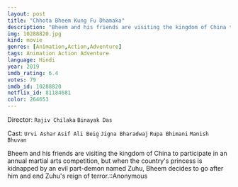 ```yaml
---
layout: post
title: "Chhota Bheem Kung Fu Dhamaka"
description: "Bheem and his friends are visiting the kingdom of China to participate in an annual martial arts competition, but when the country's princess is kidnapped by an evil part-demon named Zuhu, Bheem decides to go after him and end Zuhu's reign of terror..."
img: 10288820.jpg
kind: movie
genres: [Animation,Action,Adventure]
tags: Animation Action Adventure 
language: Hindi
year: 2019
imdb_rating: 6.4
votes: 79
imdb_id: 10288820
netflix_id: 81184681
color: 264653
---
```

Director: `Rajiv Chilaka` `Binayak Das`  

Cast: `Urvi Ashar` `Asif Ali Beig` `Jigna Bharadwaj` `Rupa Bhimani` `Manish Bhuvan` 

Bheem and his friends are visiting the kingdom of China to participate in an annual martial arts competition, but when the country's princess is kidnapped by an evil part-demon named Zuhu, Bheem decides to go after him and end Zuhu's reign of terror.::Anonymous